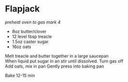 

# Flapjack

*preheat oven to gas mark 4*

- 8oz butter/clover
- 12 level tbsp treacle
- 1.5oz caster sugar 
- 16oz oats


Melt treacle and butter together in a large saucepan  
When liquid put sugar in an stir until dissolved.
Turn gas off  
Add oats, mix in pan
Gently press into baking pan

Bake 12-15 min
